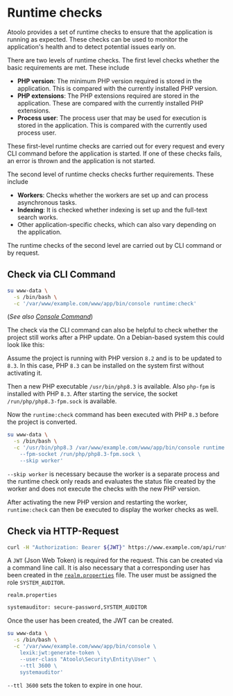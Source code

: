 # Runtime checks

Atoolo provides a set of runtime checks to ensure that the application is running as expected. These checks can be used to monitor the application's health and to detect potential issues early on.

There are two levels of runtime checks. The first level checks whether the basic requirements are met. These include

- **PHP version**: The minimum PHP version required is stored in the application. This is compared with the currently installed PHP version.
- **PHP extensions**: The PHP extensions required are stored in the application. These are compared with the currently installed PHP extensions.
- **Process user**: The process user that may be used for execution is stored in the application. This is compared with the currently used process user.

These first-level runtime checks are carried out for every request and every CLI command before the application is started. If one of these checks fails, an error is thrown and the application is not started.

The second level of runtime checks checks further requirements. These include

- **Workers**: Checks whether the workers are set up and can process asynchronous tasks.
- **Indexing**: It is checked whether indexing is set up and the full-text search works.
- Other application-specific checks, which can also vary depending on the application.

The runtime checks of the second level are carried out by CLI command or by request.

## Check via CLI Command

```sh
su www-data \
  -s /bin/bash \
  -c '/var/www/example.com/www/app/bin/console runtime:check'
```

(_See also [Console Command](console-command.md)_)

The check via the CLI command can also be helpful to check whether the project still works after a PHP update.
On a Debian-based system this could look like this:

Assume the project is running with PHP version `8.2` and is to be updated to `8.3`. In this case, PHP `8.3` can be installed on the system first without activating it.

Then a new PHP executable `/usr/bin/php8.3` is available. Also `php-fpm` is installed with PHP `8.3`. After starting the service, the socket `/run/php/php8.3-fpm.sock` is available.

Now the `runtime:check` command has been executed with PHP `8.3` before the project is converted.

```sh
su www-data \
  -s /bin/bash \
  -c '/usr/bin/php8.3 /var/www/example.com/www/app/bin/console runtime:check \
    --fpm-socket /run/php/php8.3-fpm.sock \
    --skip worker'
```

`--skip worker` is necessary because the worker is a separate process and the runtime check only reads and evaluates the status file created by the worker and does not execute the checks with the new PHP version.

After activating the new PHP version and restarting the worker, `runtime:check` can then be executed to display the worker checks as well.

## Check via HTTP-Request

```sh
curl -H "Authorization: Bearer ${JWT}" https://www.example.com/api/runtime-check
```

A `JWT` (Json Web Token) is required for the request. This can be created via a command line call. It is also necessary that a corresponding user has been created in the [`realm.properties`](ies-webnode.md/#realm-properties-file) file. The user must be assigned the role `SYSTEM_AUDITOR`.

`realm.properties`

```sh
systemauditor: secure-password,SYSTEM_AUDITOR
```

Once the user has been created, the JWT can be created.

```sh
su www-data \
  -s /bin/bash \
  -c '/var/www/example.com/www/app/bin/console \
    lexik:jwt:generate-token \
    --user-class "Atoolo\Security\Entity\User" \
    --ttl 3600 \
    systemauditor'
```

`--ttl 3600` sets the token to expire in one hour.
